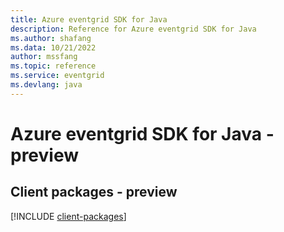 ```yaml
---
title: Azure eventgrid SDK for Java
description: Reference for Azure eventgrid SDK for Java
ms.author: shafang
ms.data: 10/21/2022
author: mssfang
ms.topic: reference
ms.service: eventgrid
ms.devlang: java
---
```

# Azure eventgrid SDK for Java - preview

## Client packages - preview
[!INCLUDE [client-packages](eventgrid-client-index.md)]